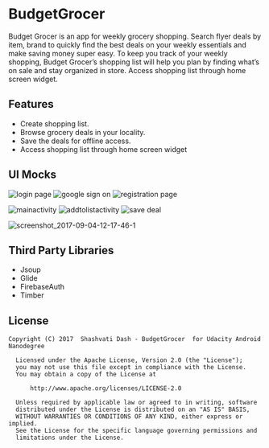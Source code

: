 # BudgetGrocer
Budget Grocer is an app for weekly grocery shopping. Search flyer deals by item, brand to quickly find the best deals on your weekly 
essentials and make saving money super easy. To keep you track of your weekly shopping, Budget Grocer’s shopping list will help you plan 
by finding what’s on sale and stay organized in store. Access shopping list through home screen widget.
## Features
* Create shopping list.
* Browse grocery deals in your locality.
*	Save the deals for offline access.
*	Access shopping list through home screen widget
## UI Mocks
![login page](https://user-images.githubusercontent.com/23104247/30245335-191fe744-95a4-11e7-860e-5f80d0739eb7.PNG)
![google sign on](https://user-images.githubusercontent.com/23104247/30245336-1c274914-95a4-11e7-99fd-c33769af13cf.PNG)
![registration page](https://user-images.githubusercontent.com/23104247/30245337-1ee58c6a-95a4-11e7-8887-31074c9efb19.PNG)

![mainactivity](https://user-images.githubusercontent.com/23104247/30245340-31546dbc-95a4-11e7-985e-2fb0028b0e02.PNG)
![addtolistactivity](https://user-images.githubusercontent.com/23104247/30245341-3364a0f4-95a4-11e7-89c5-e435feef4435.PNG)
![save deal](https://user-images.githubusercontent.com/23104247/30245342-362520ac-95a4-11e7-9b73-69895d575c1d.PNG)

![screenshot_2017-09-04-12-17-46-1](https://user-images.githubusercontent.com/23104247/30245347-65b42e30-95a4-11e7-952a-03a182744ae4.jpg)
## Third Party Libraries
* Jsoup
* Glide
* FirebaseAuth
* Timber
## License
```
Copyright (C) 2017  Shashvati Dash - BudgetGrocer  for Udacity Android Nanodegree

  Licensed under the Apache License, Version 2.0 (the "License");
  you may not use this file except in compliance with the License.
  You may obtain a copy of the License at

      http://www.apache.org/licenses/LICENSE-2.0

  Unless required by applicable law or agreed to in writing, software
  distributed under the License is distributed on an "AS IS" BASIS,
  WITHOUT WARRANTIES OR CONDITIONS OF ANY KIND, either express or implied.
  See the License for the specific language governing permissions and
  limitations under the License.
  ```
      

